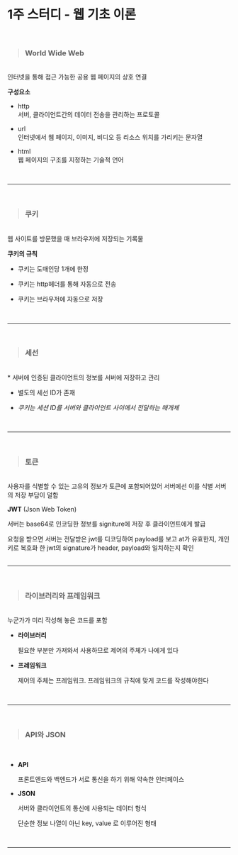 # 1주 스터디 - 웹 기초 이론
<br>

> ### World Wide Web
<br>
인터넷을 통해 접근 가능한 공용 웹 페이지의 상호 연결   


__구성요소__
* http   
서버, 클라이언트간의 데이터 전송을 관리하는 프로토콜

* url   
인터넷에서 웹 페이지, 이미지, 비디오 등 리소스 위치를 가리키는 문자열

* html   
웹 페이지의 구조를 지정하는 기술적 언어   
<br>
<hr>
<br>

> ### 쿠키
<br>
웹 사이트를 방문했을 때 브라우저에 저장되는 기록물


__쿠키의 규칙__
* 쿠키는 도매인당 1개에 한정

* 쿠키는 http헤더를 통해 자동으로 전송

* 쿠키는 브라우저에 자동으로 저장   
<br>
<hr>
<br>

> ### 세선
<br>
* 서버에 인증된 클라이언트의 정보를 서버에 저장하고 관리   

* 별도의 세선 ID가 존재

* _쿠키는 세션 ID를 서버와 클라이언트 사이에서 전달하는 매개체_   
<br>
<hr>
<br>

> ### 토큰
<br>
사용자를 식별할 수 있는 고유의 정보가 토큰에 포함되어있어 서버에선 이를 식별
서버의 저장 부담이 덜함

<br>

__JWT__ (Json Web Token)

서버는 base64로 인코딩한 정보를 signiture에 저장 후 클라이언트에게 발급   

요청을 받으면 서버는 전달받은 jwt를 디코딩하여 payload를 보고 at가 유효한지, 개인키로 복호화 한 jwt의 signature가 header, payload와 일치하는지 확인   
<br>
<hr>
<br>

> ### 라이브러리와 프레임워크
<br>
 누군가가 미리 작성해 놓은 코드를 포함

<br>

* __라이브러리__   

	필요한 부분만 가져와서 사용하므로 제어의 주체가 나에게 있다   

* __프레임워크__   

	제어의 주체는 프레임워크.
프레임워크의 규칙에 맞게 코드를 작성해야한다   
<br>
<hr>
<br>

> ### API와 JSON
<br>

* __API__   

	프론트엔드와 백엔드가 서로 통신을 하기 위해 약속한 인터페이스   

* __JSON__   

	서버와 클라이언트의 통신에 사용되는 데이터 형식

	단순한 정보 나열이 아닌 key, value 로 이루어진 형태   
<br>
<hr>